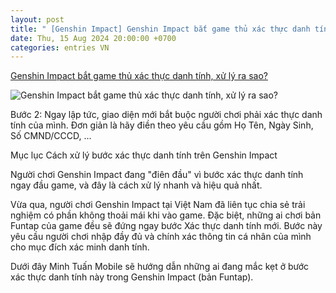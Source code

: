```yaml
---
layout: post
title: " [Genshin Impact] Genshin Impact bắt game thủ xác thực danh tính, xử lý ra sao?"
date: Thu, 15 Aug 2024 20:00:00 +0700
categories: entries VN
---
```

[Genshin Impact bắt game thủ xác thực danh tính, xử lý ra sao?](https://minhtuanmobile.com/tin-tuc/genshin-impact-bat-game-thu-xac-thuc-danh-tinh-xu-ly-ra-sao/)

![Genshin Impact bắt game thủ xác thực danh tính, xử lý ra sao?](https://minhtuanmobile.com/uploads/blog/genshin-impact-bat-game-thu-xac-thuc-danh-tinh-xu-ly-ra-sao-240815040706.jpg)

Bước 2: Ngay lập tức, giao diện mới bắt buộc người chơi phải xác thực danh tính của mình. Đơn giản là hãy điền theo yêu cầu gồm Họ Tên, Ngày Sinh, Số CMND/CCCD, ...

Mục lục Cách xử lý bước xác thực danh tính trên Genshin Impact

Người chơi Genshin Impact đang "điên đầu" vì bước xác thực danh tính ngay đầu game, và đây là cách xử lý nhanh và hiệu quả nhất.

Vừa qua, người chơi Genshin Impact tại Việt Nam đã liên tục chia sẻ trải nghiệm có phần không thoải mái khi vào game. Đặc biệt, những ai chơi bản Funtap của game đều sẽ đứng ngay bước Xác thực danh tính mới. Bước này yêu cầu người chơi nhập đầy đủ và chính xác thông tin cá nhân của mình cho mục đích xác minh danh tính.

Dưới đây Minh Tuấn Mobile sẽ hướng dẫn những ai đang mắc kẹt ở bước xác thực danh tính này trong Genshin Impact (bản Funtap).

